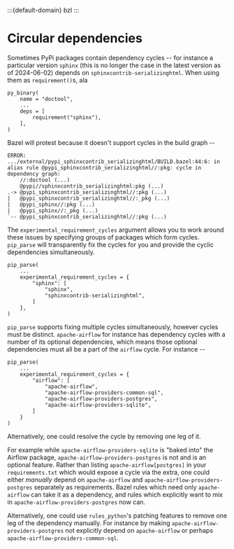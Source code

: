 :::{default-domain} bzl
:::

# Circular dependencies

Sometimes PyPi packages contain dependency cycles -- for instance a particular
version `sphinx` (this is no longer the case in the latest version as of
2024-06-02) depends on `sphinxcontrib-serializinghtml`. When using them as
`requirement()`s, ala

```
py_binary(
    name = "doctool",
    ...
    deps = [
        requirement("sphinx"),
    ],
)
```

Bazel will protest because it doesn't support cycles in the build graph --

```
ERROR: .../external/pypi_sphinxcontrib_serializinghtml/BUILD.bazel:44:6: in alias rule @pypi_sphinxcontrib_serializinghtml//:pkg: cycle in dependency graph:
    //:doctool (...)
    @pypi//sphinxcontrib_serializinghtml:pkg (...)
.-> @pypi_sphinxcontrib_serializinghtml//:pkg (...)
|   @pypi_sphinxcontrib_serializinghtml//:_pkg (...)
|   @pypi_sphinx//:pkg (...)
|   @pypi_sphinx//:_pkg (...)
`-- @pypi_sphinxcontrib_serializinghtml//:pkg (...)
```

The `experimental_requirement_cycles` argument allows you to work around these
issues by specifying groups of packages which form cycles. `pip_parse` will
transparently fix the cycles for you and provide the cyclic dependencies
simultaneously.

```starlark
pip_parse(
    ...
    experimental_requirement_cycles = {
        "sphinx": [
            "sphinx",
            "sphinxcontrib-serializinghtml",
        ]
    },
)
```

`pip_parse` supports fixing multiple cycles simultaneously, however cycles must
be distinct. `apache-airflow` for instance has dependency cycles with a number
of its optional dependencies, which means those optional dependencies must all
be a part of the `airflow` cycle. For instance --

```starlark
pip_parse(
    ...
    experimental_requirement_cycles = {
        "airflow": [
            "apache-airflow",
            "apache-airflow-providers-common-sql",
            "apache-airflow-providers-postgres",
            "apache-airflow-providers-sqlite",
        ]
    }
)
```

Alternatively, one could resolve the cycle by removing one leg of it.

For example while `apache-airflow-providers-sqlite` is "baked into" the Airflow
package, `apache-airflow-providers-postgres` is not and is an optional feature.
Rather than listing `apache-airflow[postgres]` in your `requirements.txt` which
would expose a cycle via the extra, one could either _manually_ depend on
`apache-airflow` and `apache-airflow-providers-postgres` separately as
requirements. Bazel rules which need only `apache-airflow` can take it as a
dependency, and rules which explicitly want to mix in
`apache-airflow-providers-postgres` now can.

Alternatively, one could use `rules_python`'s patching features to remove one
leg of the dependency manually. For instance by making
`apache-airflow-providers-postgres` not explicitly depend on `apache-airflow` or
perhaps `apache-airflow-providers-common-sql`.
